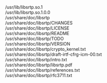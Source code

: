 /usr/lib/libsrtp.so.1  
/usr/lib/libsrtp.so.1.0.0  
/usr/share/doc/libsrtp  
/usr/share/doc/libsrtp/CHANGES  
/usr/share/doc/libsrtp/LICENSE  
/usr/share/doc/libsrtp/README  
/usr/share/doc/libsrtp/TODO  
/usr/share/doc/libsrtp/VERSION  
/usr/share/doc/libsrtp/crypto\_kernel.txt  
/usr/share/doc/libsrtp/draft-irtf-cfrg-icm-00.txt  
/usr/share/doc/libsrtp/intro.txt  
/usr/share/doc/libsrtp/libsrtp.pdf  
/usr/share/doc/libsrtp/references.txt  
/usr/share/doc/libsrtp/rfc3711.txt  
